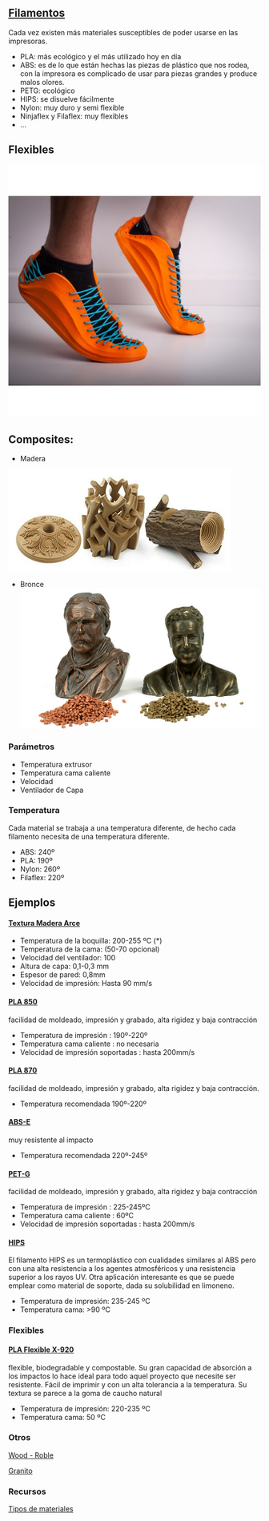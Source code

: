 ## [Filamentos](http://comohacer.eu/comparativa-impresoras-3d/#Que_materiales_usan)

Cada vez existen más materiales susceptibles de poder usarse en las impresoras.

* PLA: más ecológico y el más utilizado hoy en día
* ABS: es de lo que están hechas las piezas de plástico que nos rodea, con la impresora es complicado de usar para piezas grandes y produce malos olores.
* PETG: ecológico
* HIPS: se disuelve fácilmente
* Nylon: muy duro y semi flexible
* Ninjaflex y Filaflex: muy flexibles
* ...

## Flexibles

![filamentoFlexible](./images/filamentoFlexible.jpg)

## Composites:

* Madera

![madera](./images/filamentoMadera.jpg)

* Bronce
![bronce](./images/filamentoBronce.png)


### Parámetros

* Temperatura extrusor
* Temperatura cama caliente
* Velocidad
* Ventilador de Capa


### Temperatura

Cada material se trabaja a una temperatura diferente, de hecho cada filamento necesita de una temperatura diferente.

* ABS: 240º
* PLA: 190º
* Nylon: 260º
* Filaflex: 220º

## Ejemplos 

#### [Textura Madera Arce](https://sakata3d.com/es/pla-texture/146-texture-madera-de-arce.html)

* Temperatura de la boquilla: 200-255 ºC (*)
* Temperatura de la cama: (50-70 opcional)
* Velocidad del ventilador: 100
* Altura de capa: 0,1-0,3 mm
* Espesor de pared: 0,8mm
* Velocidad de impresión: Hasta 90 mm/s

#### [PLA 850](https://sakata3d.com/es/pla-850/31-pla-850-azul.html)

facilidad de moldeado, impresión y grabado, alta rigidez y baja contracción

* Temperatura de impresión : 190º-220º
* Temperatura cama caliente : no necesaria
* Velocidad de impresión soportadas : hasta 200mm/s


#### [PLA 870](https://sakata3d.com/es/hr-pla-870/59-pla-ingeo-3d870-blanco-super-premium-alto-impacto.html)

 facilidad de moldeado, impresión y grabado, alta rigidez y baja contracción.

* Temperatura recomendada 190º-220º

#### [ABS-E](https://sakata3d.com/es/abs-e/121-abs-natural.html)

muy resistente al impacto

* Temperatura recomendada 220º-245º

#### [PET-G](https://sakata3d.com/es/pet-g/155-pet-g-rubi.html)

facilidad de moldeado, impresión y grabado, alta rigidez y baja contracción

* Temperatura de impresión : 225-245ºC
* Temperatura cama caliente : 60ºC   
* Velocidad de impresión soportadas : hasta 200mm/s


#### [HIPS](https://sakata3d.com/es/hips/147-hips-blanco-natural.html)

El filamento HIPS es un termoplástico con cualidades similares al ABS pero con una alta resistencia a los agentes atmosféricos y una resistencia superior a los rayos UV. Otra aplicación interesante es que se puede emplear como material de soporte, dada su solubilidad en limoneno.

* Temperatura de impresión: 235-245 ºC
* Temperatura cama: >90 ºC

### Flexibles

#### [PLA Flexible X-920](https://sakata3d.com/es/flexibles/182-x-920.html)

 flexible, biodegradable y compostable. Su gran capacidad de absorción a los impactos lo hace ideal para todo aquel proyecto que necesite ser resistente. Fácil de imprimir y con un alta tolerancia a la temperatura. Su textura se parece a la goma de caucho natural

* Temperatura de impresión: 220-235 ºC
* Temperatura cama: 50 ºC


### Otros

[Wood - Roble](https://sakata3d.com/es/pla-texture/151-texture-wood-roble.html)

[Granito](https://sakata3d.com/es/pla-texture/153-texture-granito.html)

### Recursos

[Tipos de materiales](https://bitfab.io/es/materiales-de-impresion-3d-fdm/)
